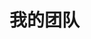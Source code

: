 # 我的团队

<TeamMember
  name="鲸落"
  role="Creator"
  avatar="http://www.xiaojunnan.cn/img/logo.webp"
  github="https://github.com/xiaojunnanya"
/>
